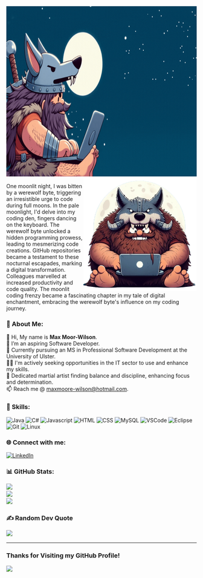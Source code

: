 
<img src="https://raw.githubusercontent.com/WerewolfByte/WerewolfByte/main/.github/gif/top-banner.gif" alt="MasterHead" width="1000" height="450"/>



<img align="right" alt="Coding" width="300" src="https://raw.githubusercontent.com/WerewolfByte/WerewolfByte/main/.github/gif/image1.png"/>

One moonlit night, I was bitten by a werewolf byte, triggering an irresistible urge to code during full moons. In the pale moonlight, I'd delve into my coding den, fingers dancing on the keyboard. The werewolf byte unlocked a hidden programming prowess, leading to mesmerizing code creations. GitHub repositories became a testament to these nocturnal escapades, marking a digital transformation. Colleagues marvelled at increased productivity and code quality. The moonlit coding frenzy became a fascinating chapter in my tale of digital enchantment, embracing the werewolf byte's influence on my coding journey.

### 💫 About Me:
👋 Hi, My name is **Max Moor-Wilson**.<br>🔭 I’m an aspiring Software Developer.<br>👀 Currently pursuing an MS in Professional Software Development at the University of Ulster.<br> 👨‍💻 I'm actively seeking opportunities in the IT sector to use and enhance my skills.<br> 🥋 Dedicated martial artist finding balance and discipline, enhancing focus and determination. <br> 📫 Reach me @ maxmoore-wilson@hotmail.com.

### 🚀 Skills:
![Java](https://img.shields.io/badge/Java-ED8B00?style=for-the-badge&logo=openjdk&logoColor=white) ![C#](https://img.shields.io/badge/C%23-239120?style=for-the-badge&logo=c-sharp&logoColor=white) ![Javascript](https://img.shields.io/badge/JavaScript-323330?style=for-the-badge&logo=javascript&logoColor=F7DF1E) ![HTML](https://img.shields.io/badge/HTML5-E34F26?style=for-the-badge&logo=html5&logoColor=white) ![CSS](https://img.shields.io/badge/CSS3-1572B6?style=for-the-badge&logo=css3&logoColor=white) ![MySQL](https://img.shields.io/badge/MySQL-005C84?style=for-the-badge&logo=mysql&logoColor=white)
![VSCode](https://img.shields.io/badge/Visual_Studio_Code-0078D4?style=for-the-badge&logo=visual%20studio%20code&logoColor=white) ![Eclipse](https://img.shields.io/badge/Eclipse-2C2255?style=for-the-badge&logo=eclipse&logoColor=white) ![Git](https://img.shields.io/badge/Git-100000?style=for-the-badge&logo=git&logoColor=white) ![Linux](https://img.shields.io/badge/Linux-FCC624?style=for-the-badge&logo=linux&logoColor=black)

### 🌐 Connect with me:
[![LinkedIn](https://img.shields.io/badge/LinkedIn-%230077B5.svg?logo=linkedin&logoColor=white)](https://www.linkedin.com/in/max-moore-wilson-9a14351b8/)

### 📊 GitHub Stats:
![](https://github-readme-stats.vercel.app/api?username=WerewolfByte&theme=dark&hide_border=false&include_all_commits=false&count_private=false)<br/>
![](https://github-readme-streak-stats.herokuapp.com/?user=WerewolfByte&theme=dark&hide_border=false)<br/>
![](https://github-readme-stats.vercel.app/api/top-langs/?username=WerewolfByte&theme=dark&hide_border=false&include_all_commits=false&count_private=false&layout=compact)

### ✍️ Random Dev Quote
![](https://quotes-github-readme.vercel.app/api?type=horizontal&theme=radical)

---
### Thanks for Visiting my GitHub Profile!
[![](https://visitcount.itsvg.in/api?id=WerewolfByte&icon=0&color=0)](https://visitcount.itsvg.in)
